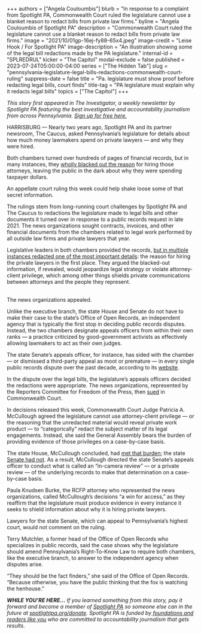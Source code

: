 +++
authors = ["Angela Couloumbis"]
blurb = "In response to a complaint from Spotlight PA, Commonwealth Court ruled the legislature cannot use a blanket reason to redact bills from private law firms."
byline = "Angela Couloumbis of Spotlight PA"
description = "Commonwealth Court ruled the legislature cannot use a blanket reason to redact bills from private law firms."
image = "2021/10/01gp-16ej-fy88-65x4.jpeg"
image-credit = "Leise Hook / For Spotlight PA"
image-description = "An illustration showing some of the legal bill redactions made by the PA legislature."
internal-id = "SPLREDRUL"
kicker = "The Capitol"
modal-exclude = false
published = 2023-07-24T05:00:00-04:00
series = ["The Hidden Tab"]
slug = "pennsylvania-legislature-legal-bills-redactions-commonwealth-court-ruling"
suppress-date = false
title = "Pa. legislature must show proof before redacting legal bills, court finds"
title-tag = "PA legislature must explain why it redacts legal bills"
topics = ["The Capitol"]
+++

<em>This story first appeared in The Investigator, a weekly newsletter by Spotlight PA featuring the best investigative and accountability journalism from across Pennsylvania. </em><a href="https://www.spotlightpa.org/newsletters"><em>Sign up for free here.</em></a><em></em>

HARRISBURG — Nearly two years ago, Spotlight PA and its partner newsroom, The Caucus, asked Pennsylvania’s legislature for details about how much money lawmakers spend on private lawyers — and why they were hired.

Both chambers turned over hundreds of pages of financial records, but in many instances, they <a href="https://www.spotlightpa.org/news/2022/01/pa-lawmakers-hidden-legal-spending-bills/">wholly blacked out the reason</a> for hiring those attorneys, leaving the public in the dark about why they were spending taxpayer dollars.

An appellate court ruling this week could help shake loose some of that secret information.

<script src="https://www.spotlightpa.org/embed.js" async></script><div data-spl-embed-version="1" data-spl-src="https://www.spotlightpa.org/embeds/newsletter/"></div>

The rulings stem from long-running court challenges by Spotlight PA and The Caucus to redactions the legislature made to legal bills and other documents it turned over in response to a public records request in late 2021. The news organizations sought contracts, invoices, and other financial documents from the chambers related to legal work performed by all outside law firms and private lawyers that year.

Legislative leaders in both chambers provided the records, <a href="https://www.spotlightpa.org/news/2021/10/pennsylvania-legislature-legal-bills-private-lawyers/">but in multiple instances redacted one of the most important details</a>: the reason for hiring the private lawyers in the first place. They argued the blacked-out information, if revealed, would jeopardize legal strategy or violate attorney-client privilege, which among other things shields private communications between attorneys and the people they represent.

<br/>The news organizations appealed.

Unlike the executive branch, the state House and Senate do not have to make their case to the state’s Office of Open Records, an independent agency that is typically the first stop in deciding public records disputes. Instead, the two chambers designate appeals officers from within their own ranks — a practice criticized by good-government activists as effectively allowing lawmakers to act as their own judges.

The state Senate’s appeals officer, for instance, has sided with the chamber — or dismissed a third-party appeal as moot or premature — in every single public records dispute over the past decade, according to its <a href="https://www.secretary.pasen.gov/RTKL.cfm">website</a>.

In the dispute over the legal bills, the legislature’s appeals officers decided the redactions were appropriate. The news organizations, represented by the Reporters Committee for Freedom of the Press, then <a href="https://www.rcfp.org/litigation/janesch-v-pa-house-of-reps/">sued</a> in Commonwealth Court.

In decisions released this week, Commonwealth Court Judge Patricia A. McCullough agreed the legislature cannot use attorney-client privilege — or the reasoning that the unredacted material would reveal private work product — to “categorically” redact the subject matter of its legal engagements. Instead, she said the General Assembly bears the burden of providing evidence of those privileges on a case-by-case basis.

The state House, McCullough concluded, had <a href="https://mail.google.com/mail/u/0/#search/pknudsen%40rcfp.org/FMfcgzGtwDDXvPJrbQVPDkdnjjDBkrxM?projector=1&amp;messagePartId=0.1">met that burden</a>; the state <a href="https://www.pacourts.us/assets/opinions/Commonwealth/out/160CD22-7-18-23.pdf?cb=1">Senate had not</a>. As a result, McCullough directed the state Senate’s appeals officer to conduct what is called an “in-camera review” — or a private review — of the underlying records to make that determination on a case-by-case basis.

Paula Knudsen Burke, the RCFP attorney who represented the news organizations, called McCullough’s decisions “a win for access,” as they reaffirm that the legislature must produce evidence in every instance it seeks to shield information about why it is hiring private lawyers.

<script src="https://www.spotlightpa.org/embed.js" async></script><div data-spl-embed-version="1" data-spl-src="https://www.spotlightpa.org/embeds/donate/"></div>

Lawyers for the state Senate, which can appeal to Pennsylvania’s highest court, would not comment on the ruling.

Terry Mutchler, a former head of the Office of Open Records who specializes in public records, said the case shows why the legislature should amend Pennsylvania’s Right-To-Know Law to require both chambers, like the executive branch, to answer to the independent agency when disputes arise.

“They should be the fact finders,” she said of the Office of Open Records. “Because otherwise, you have the public thinking that the fox is watching the henhouse.” <em></em>

<strong><em>WHILE YOU’RE HERE…</em></strong><em> If you learned something from this story, pay it forward and become a member of </em><a href="https://www.spotlightpa.org/"><em>Spotlight PA</em></a><em> so someone else can in the future at </em><a href="https://www.spotlightpa.org/donate/"><em>spotlightpa.org/donate</em></a><em>. Spotlight PA is funded by</em><a href="https://www.spotlightpa.org/support"><em> foundations and readers like you</em></a><em> who are committed to accountability journalism that gets results.</em>

